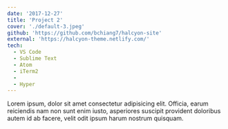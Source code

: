 ```yaml
---
date: '2017-12-27'
title: 'Project 2'
cover: './default-3.jpeg'
github: 'https://github.com/bchiang7/halcyon-site'
external: 'https://halcyon-theme.netlify.com/'
tech:
  - VS Code
  - Sublime Text
  - Atom
  - iTerm2
  -
  - Hyper
---
```


Lorem ipsum, dolor sit amet consectetur adipisicing elit. Officia, earum
reiciendis nam non sunt enim iusto, asperiores suscipit provident
doloribus autem id ab facere, velit odit ipsum harum nostrum quisquam.
